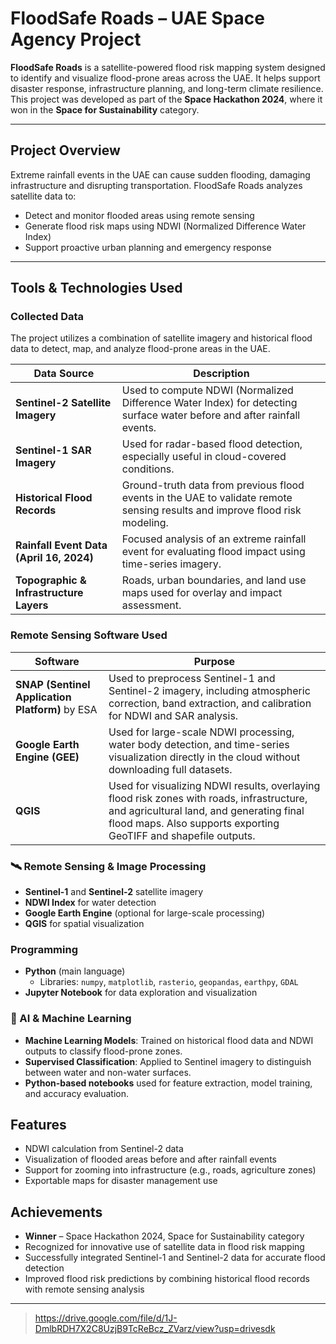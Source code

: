 # FloodSafe Roads – UAE Space Agency Project 

**FloodSafe Roads** is a satellite-powered flood risk mapping system designed to identify and visualize flood-prone areas across the UAE. It helps support disaster response, infrastructure planning, and long-term climate resilience.  
This project was developed as part of the **Space Hackathon 2024**, where it won in the **Space for Sustainability** category.

---

## Project Overview

Extreme rainfall events in the UAE can cause sudden flooding, damaging infrastructure and disrupting transportation. FloodSafe Roads analyzes satellite data to:

- Detect and monitor flooded areas using remote sensing
- Generate flood risk maps using NDWI (Normalized Difference Water Index)
- Support proactive urban planning and emergency response

---

## Tools & Technologies Used

### Collected Data

The project utilizes a combination of satellite imagery and historical flood data to detect, map, and analyze flood-prone areas in the UAE.

| Data Source | Description |
|-------------|-------------|
| **Sentinel-2 Satellite Imagery** | Used to compute NDWI (Normalized Difference Water Index) for detecting surface water before and after rainfall events. |
| **Sentinel-1 SAR Imagery** | Used for radar-based flood detection, especially useful in cloud-covered conditions. |
| **Historical Flood Records** | Ground-truth data from previous flood events in the UAE to validate remote sensing results and improve flood risk modeling. |
| **Rainfall Event Data (April 16, 2024)** | Focused analysis of an extreme rainfall event for evaluating flood impact using time-series imagery. |
| **Topographic & Infrastructure Layers** | Roads, urban boundaries, and land use maps used for overlay and impact assessment. |

###  Remote Sensing Software Used

| Software | Purpose |
|----------|---------|
| **SNAP (Sentinel Application Platform)** by ESA | Used to preprocess Sentinel-1 and Sentinel-2 imagery, including atmospheric correction, band extraction, and calibration for NDWI and SAR analysis. |
| **Google Earth Engine (GEE)** | Used for large-scale NDWI processing, water body detection, and time-series visualization directly in the cloud without downloading full datasets. |
| **QGIS** | Used for visualizing NDWI results, overlaying flood risk zones with roads, infrastructure, and agricultural land, and generating final flood maps. Also supports exporting GeoTIFF and shapefile outputs. |

### 🛰️ Remote Sensing & Image Processing
- **Sentinel-1** and **Sentinel-2** satellite imagery
- **NDWI Index** for water detection
- **Google Earth Engine** (optional for large-scale processing)
- **QGIS** for spatial visualization

### Programming
- **Python** (main language)
  - Libraries: `numpy`, `matplotlib`, `rasterio`, `geopandas`, `earthpy`, `GDAL`
- **Jupyter Notebook** for data exploration and visualization
  
### 🤖 AI & Machine Learning

- **Machine Learning Models**: Trained on historical flood data and NDWI outputs to classify flood-prone zones.
- **Supervised Classification**: Applied to Sentinel imagery to distinguish between water and non-water surfaces.
- **Python-based notebooks** used for feature extraction, model training, and accuracy evaluation.

  
## Features

- NDWI calculation from Sentinel-2 data
- Visualization of flooded areas before and after rainfall events
- Support for zooming into infrastructure (e.g., roads, agriculture zones)
- Exportable maps for disaster management use


## Achievements

-  **Winner** – Space Hackathon 2024, Space for Sustainability category  
-  Recognized for innovative use of satellite data in flood risk mapping  
-  Successfully integrated Sentinel-1 and Sentinel-2 data for accurate flood detection  
-  Improved flood risk predictions by combining historical flood records with remote sensing analysis  

---
> https://drive.google.com/file/d/1J-DmlbRDH7X2C8UzjB9TcReBcz_ZVarz/view?usp=drivesdk

